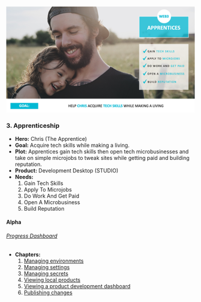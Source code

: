 ![chris](../../assets/chris.png)

### 3. Apprenticeship

* **Hero:** Chris (The Apprentice)
* **Goal:** Acquire tech skills while making a living.
* **Plot:** Apprentices gain tech skills then open tech microbusinesses and take on simple microjobs to tweak sites while getting paid and building reputation.
* **Product:** Development Desktop (STUDIO)
* **Needs:**
  1. Gain Tech Skills
  2. Apply To Microjobs
  3. Do Work And Get Paid
  4. Open A Microbusiness
  5. Build Reputation

#### Alpha

###### [Progress Dashboard](https://github.com/fluidtrends/carmel/projects/11)

* **Chapters:**
  1. [Managing environments](https://github.com/fluidtrends/carmel/issues/887)
  2. [Managing settings](https://github.com/fluidtrends/carmel/issues/893)
  3. [Managing secrets](https://github.com/fluidtrends/carmel/issues/894)
  4. [Viewing local products](https://github.com/fluidtrends/carmel/issues/895)
  5. [Viewing a product development dashboard](https://github.com/fluidtrends/carmel/issues/897)
  6. [Publishing changes](https://github.com/fluidtrends/carmel/issues/903)

